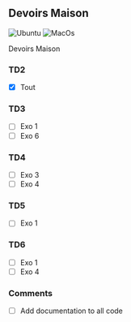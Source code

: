 ## Devoirs Maison

![Ubuntu](https://github.com/ejovo13/informatique-TD_dm/actions/workflows/Ubuntu.yml/badge.svg)
![MacOs](https://github.com/ejovo13/informatique-TD_dm/actions/workflows/Mac.yml/badge.svg)

Devoirs Maison

### TD2
- [x] Tout

### TD3
- [ ] Exo 1
- [ ] Exo 6

### TD4
- [ ] Exo 3
- [ ] Exo 4

### TD5
- [ ] Exo 1

### TD6
- [ ] Exo 1
- [ ] Exo 4

### Comments
- [ ] Add documentation to all code